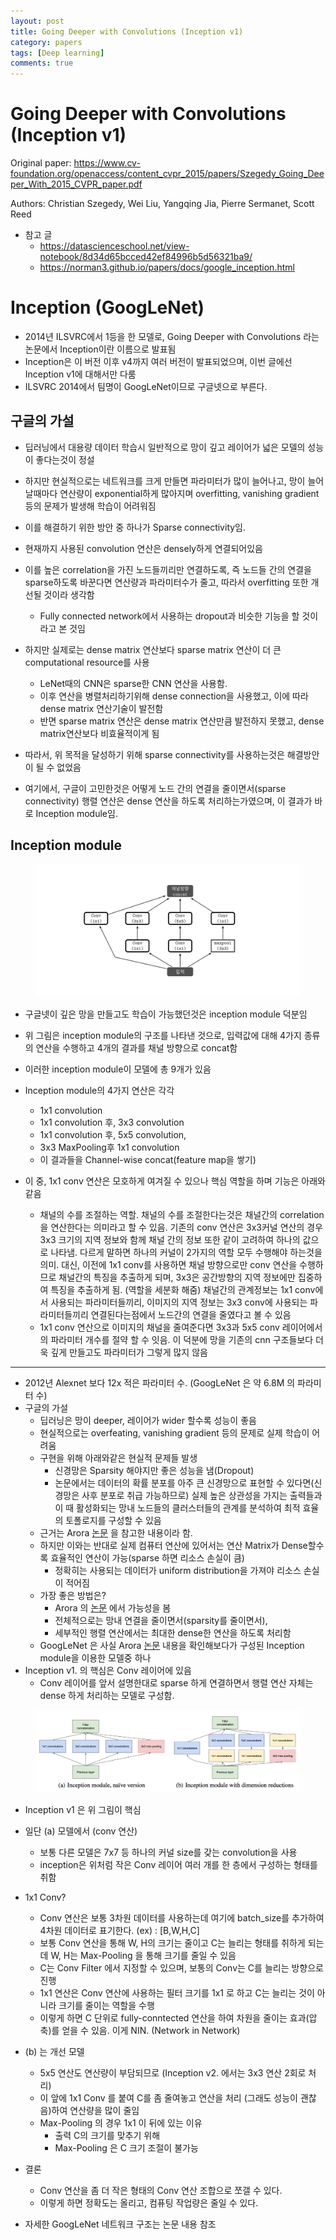 ```yaml
---
layout: post
title: Going Deeper with Convolutions (Inception v1)
category: papers
tags: [Deep learning]
comments: true
---
```


# Going Deeper with Convolutions (Inception v1)

Original paper: https://www.cv-foundation.org/openaccess/content_cvpr_2015/papers/Szegedy_Going_Deeper_With_2015_CVPR_paper.pdf

Authors: Christian Szegedy, Wei Liu, Yangqing Jia, Pierre Sermanet, Scott Reed

- 참고 글
  - https://datascienceschool.net/view-notebook/8d34d65bcced42ef84996b5d56321ba9/
  - https://norman3.github.io/papers/docs/google_inception.html

# Inception (GoogLeNet)
- 2014년 ILSVRC에서 1등을 한 모델로, Going Deeper with Convolutions 라는 논문에서 Inception이란 이름으로 발표됨
- Inception은 이 버전 이후 v4까지 여러 버전이 발표되었으며, 이번 글에선 Inception v1에 대해서만 다룸
- ILSVRC 2014에서 팀명이 GoogLeNet이므로 구글넷으로 부른다.

## 구글의 가설
- 딥러닝에서 대용량 데이터 학습시 일반적으로 망이 깊고 레이어가 넓은 모델의 성능이 좋다는것이 정설
- 하지만 현실적으로는 네트워크를 크게 만들면 파라미터가 많이 늘어나고, 망이 늘어날때마다 연산량이 exponential하게 많아지며 overfitting, vanishing gradient등의 문제가 발생해 학습이 어려워짐
- 이를 해결하기 위한 방안 중 하나가 Sparse connectivity임.
- 현재까지 사용된 convolution 연산은 densely하게 연결되어있음
- 이를 높은 correlation을 가진 노드들끼리만 연결하도록, 즉 노드들 간의 연결을 sparse하도록 바꾼다면 연산량과 파라미터수가 줄고, 따라서 overfitting 또한 개선될 것이라 생각함
  - Fully connected network에서 사용하는 dropout과 비슷한 기능을 할 것이라고 본 것임
- 하지만 실제로는 dense matrix 연산보다 sparse matrix 연산이 더 큰 computational resource를 사용
  - LeNet때의 CNN은 sparse한 CNN 연산을 사용함.
  - 이후 연산을 병렬처리하기위해 dense connection을 사용했고, 이에 따라 dense matrix 연산기술이 발전함
  - 반면 sparse matrix 연산은 dense matrix 연산만큼 발전하지 못했고, dense matrix연산보다 비효율적이게 됨
- 따라서, 위 목적을 달성하기 위해 sparse connectivity를 사용하는것은 해결방안이 될 수 없었음

- 여기에서, 구글이 고민한것은 어떻게 노드 간의 연결을 줄이면서(sparse connectivity) 행렬 연산은 dense 연산을 하도록 처리하는가였으며, 이 결과가 바로 Inception module임.

## Inception module

<center>
<figure>
<img src="/assets/post_img/papers/2019-07-04-inception_v1/fig1.png" alt="views">
<figcaption></figcaption>
</figure>
</center>

- 구글넷이 깊은 망을 만들고도 학습이 가능했던것은 inception module 덕분임
- 위 그림은 inception module의 구조를 나타낸 것으로, 입력값에 대해 4가지 종류의 연산을 수행하고 4개의 결과를 채널 방향으로 concat함
- 이러한 inception module이 모델에 총 9개가 있음

- Inception module의 4가지 연산은 각각
  - 1x1 convolution
  - 1x1 convolution 후, 3x3 convolution
  - 1x1 convolution 후, 5x5 convolution,
  - 3x3 MaxPooling후 1x1 convolution
  - 이 결과들을 Channel-wise concat(feature map을 쌓기)
- 이 중, 1x1 conv 연산은 모호하게 여겨질 수 있으나 핵심 역할을 하며 기능은 아래와 같음
  - 채널의 수를 조절하는 역할. 채널의 수를 조절한다는것은 채널간의 correlation을 연산한다는 의미라고 할 수 있음. 기존의 conv 연산은 3x3커널 연산의 경우 3x3 크기의 지역 정보와 함께 채널 간의 정보 또한 같이 고려하여 하나의 값으로 나타냄. 다르게 말하면 하나의 커널이 2가지의 역할 모두 수행해야 하는것을 의미. 대신, 이전에 1x1 conv를 사용하면 채널 방향으로만 conv 연산을 수행하므로 채널간의 특징을 추출하게 되며, 3x3은 공간방향의 지역 정보에만 집중하여 특징을 추출하게 됨. (역할을 세분화 해줌) 채널간의 관계정보는 1x1 conv에서 사용되는 파라미터들끼리, 이미지의 지역 정보는 3x3 conv에 사용되는 파라미터들끼리 연결된다는점에서 노드간의 연결을 줄였다고 볼 수 있음
  - 1x1 conv 연산으로 이미지의 채널을 줄여준다면 3x3과 5x5 conv 레이어에서의 파라미터 개수를 절약 할 수 잇음. 이 덕분에 망을 기존의 cnn 구조들보다 더욱 깊게 만들고도 파라미터가 그렇게 많지 않음
  
---

- 2012년 Alexnet 보다 12x 적은 파라미터 수. (GoogLeNet 은 약 6.8M 의 파라미터 수)
- 구글의 가설
  - 딥러닝은 망이 deeper, 레이어가 wider 할수록 성능이 좋음
  - 현실적으로는 overfeating, vanishing gradient 등의 문제로 실제 학습이 어려움
  - 구현을 위해 아래와같은 현실적 문제들 발생
    - 신경망은 Sparsity 해야지만 좋은 성능을 냄(Dropout)
    - 논문에서는 데이터의 확률 분포를 아주 큰 신경망으로 표현할 수 있다면(신경망은 사후 분포로 취급 가능하므로) 실제 높은 상관성을 가지는 출력들과 이 때 활성화되는 망내 노드들의 클러스터들의 관계를 분석하여 최적 효율의 토폴로지를 구성할 수 있음
  - 근거는 Arora [논문](http://proceedings.mlr.press/v32/arora14.pdf) 을 참고한 내용이라 함.
  - 하지만 이와는 반대로 실제 컴퓨터 연산에 있어서는 연산 Matrix가 Dense할수록 효율적인 연산이 가능(sparse 하면 리소스 손실이 큼)
    - 정확히는 사용되는 데이터가 uniform distribution을 가져야 리소스 손실이 적어짐
  - 가장 좋은 방법은?
    - Arora 의 [논문](http://proceedings.mlr.press/v32/arora14.pdf) 에서 가능성을 봄
    - 전체적으로는 망내 연결을 줄이면서(sparsity를 줄이면서),
    - 세부적인 행렬 연산에서는 최대한 dense한 연산을 하도록 처리함
  - GoogLeNet 은 사실 Arora [논문](http://proceedings.mlr.press/v32/arora14.pdf) 내용을 확인해보다가 구성된 Inception module을 이용한 모델중 하나
- Inception v1. 의 핵심은 Conv 레이어에 있음
  - Conv 레이어를 앞서 설명한대로 sparse 하게 연결하면서 행렬 연산 자체는 dense 하게 처리하는 모델로 구성함.
  
<center>
<figure>
<img src="/assets/post_img/papers/2019-07-04-inception_v1/fig2.png" alt="views">
<figcaption></figcaption>
</figure>
</center>

- Inception v1 은 위 그림이 핵심
- 일단 (a) 모델에서 (conv 연산)
  - 보통 다른 모델은 7x7 등 하나의 커널 size를 갖는 convolution을 사용
  - inception은 위처럼 작은 Conv 레이어 여러 개를 한 층에서 구성하는 형태를 취함
- 1x1 Conv?
  - Conv 연산은 보통 3차원 데이터를 사용하는데 여기에 batch_size를 추가하여 4차원 데이터로 표기한다. (ex) : [B,W,H,C]
  - 보통 Conv 연산을 통해 W, H의 크기는 줄이고 C는 늘리는 형태를 취하게 되는데 W, H는 Max-Pooling 을 통해 크기를 줄일 수 있음
  - C는 Conv Filter 에서 지정할 수 있으며, 보통의 Conv는 C를 늘리는 방향으로 진행
  - 1x1 연산은 Conv 연산에 사용하는 필터 크기를 1x1 로 하고 C는 늘리는 것이 아니라 크기를 줄이는 역할을 수행
  - 이렇게 하면 C 단위로 fully-conntected 연산을 하여 차원을 줄이는 효과(압축)를 얻을 수 있음. 이게 NIN. (Network in Network)
- (b) 는 개선 모델
  - 5x5 연산도 연산량이 부담되므로 (Inception v2. 에서는 3x3 연산 2회로 처리)
  - 이 앞에 1x1 Conv 를 붙여 C를 좀 줄여놓고 연산을 처리 (그래도 성능이 괜찮음)하여 연산량을 많이 줄임
  - Max-Pooling 의 경우 1x1 이 뒤에 있는 이유
    - 출력 C의 크기를 맞추기 위해
    - Max-Pooling 은 C 크기 조절이 불가능
- 결론
  - Conv 연산을 좀 더 작은 형태의 Conv 연산 조합으로 쪼갤 수 있다.
  - 이렇게 하면 정확도는 올리고, 컴퓨팅 작업량은 줄일 수 있다.

- 자세한 GoogLeNet 네트워크 구조는 논문 내용 참조

